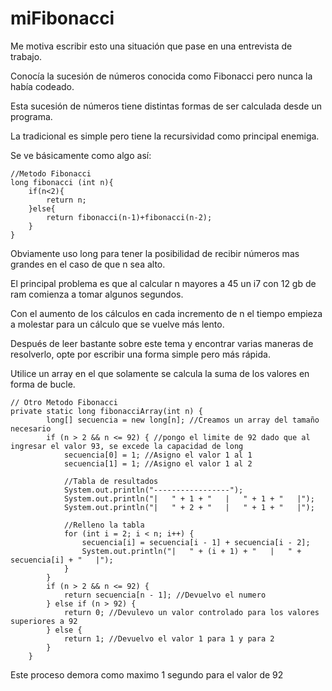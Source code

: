 # miFibonacci

Me motiva escribir esto una situación que pase en una entrevista de trabajo.

Conocía la sucesión de números conocida como Fibonacci pero nunca la había codeado.

Esta sucesión de números tiene distintas formas de ser calculada desde un programa.

La tradicional es simple pero tiene la recursividad como principal enemiga.

Se ve básicamente como algo así:


    //Metodo Fibonacci
    long fibonacci (int n){
        if(n<2){
            return n;
        }else{
            return fibonacci(n-1)+fibonacci(n-2);
        }
    }

Obviamente uso long para tener la posibilidad de recibir números mas grandes en el caso de que n sea alto.

El principal problema es que al calcular n mayores a 45 un i7 con 12 gb de ram comienza a tomar algunos segundos.

Con el aumento de los cálculos en cada incremento de n el tiempo empieza a molestar para un cálculo que se vuelve más lento.

Después de leer bastante sobre este tema y encontrar varias maneras de resolverlo, opte por escribir una forma simple pero más rápida.

Utilice un array en el que solamente se calcula la suma de los valores en forma de bucle.


    // Otro Metodo Fibonacci
    private static long fibonacciArray(int n) {
            long[] secuencia = new long[n]; //Creamos un array del tamaño necesario
            if (n > 2 && n <= 92) { //pongo el limite de 92 dado que al ingresar el valor 93, se excede la capacidad de long
                secuencia[0] = 1; //Asigno el valor 1 al 1
                secuencia[1] = 1; //Asigno el valor 1 al 2

                //Tabla de resultados
                System.out.println("-----------------");
                System.out.println("|   " + 1 + "   |   " + 1 + "   |");
                System.out.println("|   " + 2 + "   |   " + 1 + "   |");
                
                //Relleno la tabla
                for (int i = 2; i < n; i++) {
                    secuencia[i] = secuencia[i - 1] + secuencia[i - 2];
                    System.out.println("|   " + (i + 1) + "   |   " + secuencia[i] + "   |");
                }
            }
            if (n > 2 && n <= 92) {
                return secuencia[n - 1]; //Devuelvo el numero
            } else if (n > 92) {
                return 0; //Devulevo un valor controlado para los valores superiores a 92
            } else {
                return 1; //Devuelvo el valor 1 para 1 y para 2
            }
        }

Este proceso demora como maximo 1 segundo para el valor de 92 

